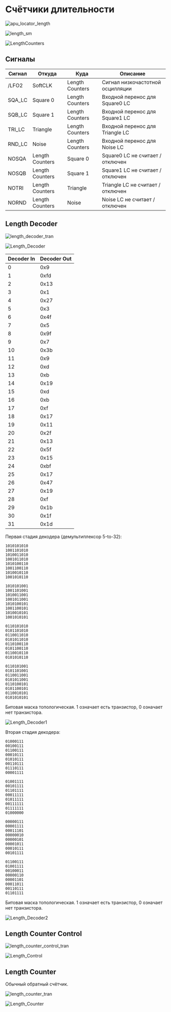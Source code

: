 # Счётчики длительности

![apu_locator_length](/BreakingNESWiki/imgstore/apu/apu_locator_length.jpg)

![length_sm](/BreakingNESWiki/imgstore/apu/length_sm.jpg)

![LengthCounters](/BreakingNESWiki/imgstore/apu/LengthCounters.jpg)

## Сигналы

|Сигнал|Откуда|Куда|Описание|
|---|---|---|---|
|/LFO2|SoftCLK|Length Counters|Сигнал низкочастотной осцилляции|
|SQA_LC|Square 0|Length Counters|Входной перенос для Square0 LC|
|SQB_LC|Square 1|Length Counters|Входной перенос для Square1 LC|
|TRI_LC|Triangle|Length Counters|Входной перенос для Triangle LC|
|RND_LC|Noise|Length Counters|Входной перенос для Noise LC|
|NOSQA|Length Counters|Square 0|Square0 LC не считает / отключен|
|NOSQB|Length Counters|Square 1|Square1 LC не считает / отключен|
|NOTRI|Length Counters|Triangle|Triangle LC не считает / отключен|
|NORND|Length Counters|Noise|Noise LC не считает / отключен|

## Length Decoder

![length_decoder_tran](/BreakingNESWiki/imgstore/apu/length_decoder_tran.jpg)

![Length_Decoder](/BreakingNESWiki/imgstore/apu/Length_Decoder.jpg)

|Decoder In|Decoder Out|
|---|---|
|0|0x9|
|1|0xfd|
|2|0x13|
|3|0x1|
|4|0x27|
|5|0x3|
|6|0x4f|
|7|0x5|
|8|0x9f|
|9|0x7|
|10|0x3b|
|11|0x9|
|12|0xd|
|13|0xb|
|14|0x19|
|15|0xd|
|16|0xb|
|17|0xf|
|18|0x17|
|19|0x11|
|20|0x2f|
|21|0x13|
|22|0x5f|
|23|0x15|
|24|0xbf|
|25|0x17|
|26|0x47|
|27|0x19|
|28|0xf|
|29|0x1b|
|30|0x1f|
|31|0x1d|

Первая стадия декодера (демультиплексор 5-to-32):

```
1010101010
1001101010
1010011010
1001011010
1010100110
1001100110
1010010110
1001010110

1010101001
1001101001
1010011001
1001011001
1010100101
1001100101
1010010101
1001010101

0110101010
0101101010
0110011010
0101011010
0110100110
0101100110
0110010110
0101010110

0110101001
0101101001
0110011001
0101011001
0110100101
0101100101
0110010101
0101010101
```

Битовая маска топологическая. 1 означает есть транзистор, 0 означает нет транзистора.

![Length_Decoder1](/BreakingNESWiki/imgstore/apu/Length_Decoder1.jpg)

Вторая стадия декодера:

```
01000111
00100111
01100111
00010111
01010111
00110111
01110111
00001111

01001111
00101111
01101111
00011111
01011111
00111111
01111111
01000000

00000111
00001111
00011101
00000010
00000101
00001011
00010111
00101111

01100111
01001111
00100011
00000110
00001101
00011011
00110111
01101111
```

Битовая маска топологическая. 1 означает есть транзистор, 0 означает нет транзистора.

![Length_Decoder2](/BreakingNESWiki/imgstore/apu/Length_Decoder2.jpg)

## Length Counter Control

![length_counter_control_tran](/BreakingNESWiki/imgstore/apu/length_counter_control_tran.jpg)

![Length_Control](/BreakingNESWiki/imgstore/apu/Length_Control.jpg)

## Length Counter

Обычный обратный счётчик.

![length_counter_tran](/BreakingNESWiki/imgstore/apu/length_counter_tran.jpg)

![Length_Counter](/BreakingNESWiki/imgstore/apu/Length_Counter.jpg)
